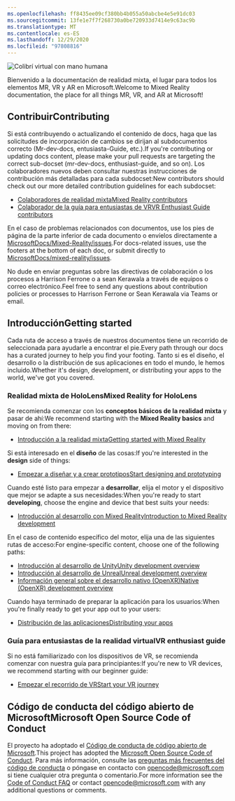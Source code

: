 ```yaml
---
ms.openlocfilehash: ff8435ee09cf380bb4b055a50abcbe4e5e91dc03
ms.sourcegitcommit: 13fe1e7f7f268730a0be720933d7414e9c63ac9b
ms.translationtype: MT
ms.contentlocale: es-ES
ms.lasthandoff: 12/29/2020
ms.locfileid: "97808816"
---
```

![Colibrí virtual con mano humana](mixed-reality-docs/mr-dev-docs/discover/images/01_MixedReality.png)

<span data-ttu-id="715db-102">Bienvenido a la documentación de realidad mixta, el lugar para todos los elementos MR, VR y AR en Microsoft.</span><span class="sxs-lookup"><span data-stu-id="715db-102">Welcome to Mixed Reality documentation, the place for all things MR, VR, and AR at Microsoft!</span></span>

## <a name="contributing"></a><span data-ttu-id="715db-103">Contribuir</span><span class="sxs-lookup"><span data-stu-id="715db-103">Contributing</span></span>

<span data-ttu-id="715db-104">Si está contribuyendo o actualizando el contenido de docs, haga que las solicitudes de incorporación de cambios se dirijan al subdocumentos correcto (Mr-dev-docs, entusiasta-Guide, etc.).</span><span class="sxs-lookup"><span data-stu-id="715db-104">If you're contributing or updating docs content, please make your pull requests are targeting the correct sub-docset (mr-dev-docs, enthusiast-guide, and so on).</span></span> <span data-ttu-id="715db-105">Los colaboradores nuevos deben consultar nuestras instrucciones de contribución más detalladas para cada subdocset:</span><span class="sxs-lookup"><span data-stu-id="715db-105">New contributors should check out our more detailed contribution guidelines for each subdocset:</span></span>

* [<span data-ttu-id="715db-106">Colaboradores de realidad mixta</span><span class="sxs-lookup"><span data-stu-id="715db-106">Mixed Reality contributors</span></span>](mixed-reality-docs/mr-dev-docs/CONTRIBUTING.md)
* [<span data-ttu-id="715db-107">Colaborador de la guía para entusiastas de VR</span><span class="sxs-lookup"><span data-stu-id="715db-107">VR Enthusiast Guide contributors</span></span>](mixed-reality-docs/enthusiast-guide/CONTRIBUTING.md)

<span data-ttu-id="715db-108">En el caso de problemas relacionados con documentos, use los pies de página de la parte inferior de cada documento o envíelos directamente a [MicrosoftDocs/Mixed-Reality/issues](https://github.com/MicrosoftDocs/mixed-reality/issues).</span><span class="sxs-lookup"><span data-stu-id="715db-108">For docs-related issues, use the footers at the bottom of each doc, or submit directly to [MicrosoftDocs/mixed-reality/issues](https://github.com/MicrosoftDocs/mixed-reality/issues).</span></span>

<span data-ttu-id="715db-109">No dude en enviar preguntas sobre las directivas de colaboración o los procesos a Harrison Ferrone o a sean Kerawala a través de equipos o correo electrónico.</span><span class="sxs-lookup"><span data-stu-id="715db-109">Feel free to send any questions about contribution policies or processes to Harrison Ferrone or Sean Kerawala via Teams or email.</span></span> 

## <a name="getting-started"></a><span data-ttu-id="715db-110">Introducción</span><span class="sxs-lookup"><span data-stu-id="715db-110">Getting started</span></span> 

<span data-ttu-id="715db-111">Cada ruta de acceso a través de nuestros documentos tiene un recorrido de seleccionada para ayudarle a encontrar el pie.</span><span class="sxs-lookup"><span data-stu-id="715db-111">Every path through our docs has a curated journey to help you find your footing.</span></span> <span data-ttu-id="715db-112">Tanto si es el diseño, el desarrollo o la distribución de sus aplicaciones en todo el mundo, le hemos incluido.</span><span class="sxs-lookup"><span data-stu-id="715db-112">Whether it's design, development, or distributing your apps to the world, we've got you covered.</span></span> 

### <a name="mixed-reality-for-hololens"></a><span data-ttu-id="715db-113">Realidad mixta de HoloLens</span><span class="sxs-lookup"><span data-stu-id="715db-113">Mixed Reality for HoloLens</span></span>

<span data-ttu-id="715db-114">Se recomienda comenzar con los **conceptos básicos de la realidad mixta** y pasar de ahí:</span><span class="sxs-lookup"><span data-stu-id="715db-114">We recommend starting with the **Mixed Reality basics** and moving on from there:</span></span>

* [<span data-ttu-id="715db-115">Introducción a la realidad mixta</span><span class="sxs-lookup"><span data-stu-id="715db-115">Getting started with Mixed Reality</span></span>](mixed-reality-docs/mr-dev-docs/discover/get-started-with-mr.md)

<span data-ttu-id="715db-116">Si está interesado en el **diseño** de las cosas:</span><span class="sxs-lookup"><span data-stu-id="715db-116">If you're interested in the **design** side of things:</span></span>

* [<span data-ttu-id="715db-117">Empezar a diseñar y a crear prototipos</span><span class="sxs-lookup"><span data-stu-id="715db-117">Start designing and prototyping</span></span>](mixed-reality-docs/mr-dev-docs/design/design.md)

<span data-ttu-id="715db-118">Cuando esté listo para empezar a **desarrollar**, elija el motor y el dispositivo que mejor se adapte a sus necesidades:</span><span class="sxs-lookup"><span data-stu-id="715db-118">When you're ready to start **developing**, choose the engine and device that best suits your needs:</span></span>

* [<span data-ttu-id="715db-119">Introducción al desarrollo con Mixed Reality</span><span class="sxs-lookup"><span data-stu-id="715db-119">Introduction to Mixed Reality development</span></span>](mixed-reality-docs/mr-dev-docs/develop/development.md)

<span data-ttu-id="715db-120">En el caso de contenido específico del motor, elija una de las siguientes rutas de acceso:</span><span class="sxs-lookup"><span data-stu-id="715db-120">For engine-specific content, choose one of the following paths:</span></span>

* [<span data-ttu-id="715db-121">Introducción al desarrollo de Unity</span><span class="sxs-lookup"><span data-stu-id="715db-121">Unity development overview</span></span>](mixed-reality-docs/mr-dev-docs/develop/unity/unity-development-overview.md)
* [<span data-ttu-id="715db-122">Introducción al desarrollo de Unreal</span><span class="sxs-lookup"><span data-stu-id="715db-122">Unreal development overview</span></span>](mixed-reality-docs/mr-dev-docs/develop/unreal/unreal-development-overview.md)
* [<span data-ttu-id="715db-123">Información general sobre el desarrollo nativo (OpenXR)</span><span class="sxs-lookup"><span data-stu-id="715db-123">Native (OpenXR) development overview</span></span>](mixed-reality-docs/mr-dev-docs/develop/native/directx-development-overview.md)

<span data-ttu-id="715db-124">Cuando haya terminado de preparar la aplicación para los usuarios:</span><span class="sxs-lookup"><span data-stu-id="715db-124">When you're finally ready to get your app out to your users:</span></span>

* [<span data-ttu-id="715db-125">Distribución de las aplicaciones</span><span class="sxs-lookup"><span data-stu-id="715db-125">Distributing your apps</span></span>](mixed-reality-docs/mr-dev-docs/distribute/distribute-overview.md)

### <a name="vr-enthusiast-guide"></a><span data-ttu-id="715db-126">Guía para entusiastas de la realidad virtual</span><span class="sxs-lookup"><span data-stu-id="715db-126">VR enthusiast guide</span></span>

<span data-ttu-id="715db-127">Si no está familiarizado con los dispositivos de VR, se recomienda comenzar con nuestra guía para principiantes:</span><span class="sxs-lookup"><span data-stu-id="715db-127">If you're new to VR devices, we recommend starting with our beginner guide:</span></span>

* [<span data-ttu-id="715db-128">Empezar el recorrido de VR</span><span class="sxs-lookup"><span data-stu-id="715db-128">Start your VR journey</span></span>](enthusiast-guide/vr-journey.md)

## <a name="microsoft-open-source-code-of-conduct"></a><span data-ttu-id="715db-129">Código de conducta del código abierto de Microsoft</span><span class="sxs-lookup"><span data-stu-id="715db-129">Microsoft Open Source Code of Conduct</span></span>

<span data-ttu-id="715db-130">El proyecto ha adoptado el [Código de conducta de código abierto de Microsoft](https://opensource.microsoft.com/codeofconduct/).</span><span class="sxs-lookup"><span data-stu-id="715db-130">This project has adopted the [Microsoft Open Source Code of Conduct](https://opensource.microsoft.com/codeofconduct/).</span></span>
<span data-ttu-id="715db-131">Para más información, consulte las [preguntas más frecuentes del código de conducta](https://opensource.microsoft.com/codeofconduct/faq/) o póngase en contacto con [opencode@microsoft.com](mailto:opencode@microsoft.com) si tiene cualquier otra pregunta o comentario.</span><span class="sxs-lookup"><span data-stu-id="715db-131">For more information see the [Code of Conduct FAQ](https://opensource.microsoft.com/codeofconduct/faq/) or contact [opencode@microsoft.com](mailto:opencode@microsoft.com) with any additional questions or comments.</span></span>
